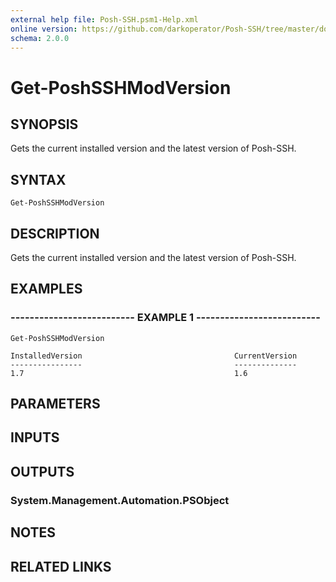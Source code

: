 ```yaml
---
external help file: Posh-SSH.psm1-Help.xml
online version: https://github.com/darkoperator/Posh-SSH/tree/master/docs
schema: 2.0.0
---
```


# Get-PoshSSHModVersion

## SYNOPSIS
Gets the current installed version and the latest version of Posh-SSH.

## SYNTAX

```
Get-PoshSSHModVersion
```

## DESCRIPTION
Gets the current installed version and the latest version of Posh-SSH.

## EXAMPLES

### -------------------------- EXAMPLE 1 --------------------------
```
Get-PoshSSHModVersion

InstalledVersion                                  CurrentVersion
----------------                                  --------------
1.7                                               1.6
```

## PARAMETERS

## INPUTS

## OUTPUTS

### System.Management.Automation.PSObject

## NOTES

## RELATED LINKS

